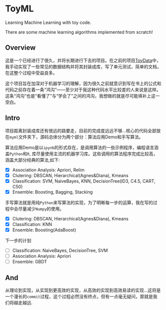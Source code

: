 # ToyML
Learning Machine Learning with toy code.

There are some machine learning algorithms implemented from scratch!

## Overview

这是一个已经进行了很久，并将长期进行下去的项目。在之前的项目[ToyData](https://github.com/shenxiangzhuang/ToyData)中，我手动实现了一些常见的数据结构并将其封装成库，写了单元测试，简单的文档，在这整个过程中受益良多。

这个项目旨在加深对于机器学习的理解，因为很久之前就意识到写在书上的公式和代码之前存在着一条“鸿沟”——至少对于我这种代码水平比较差的人来说是这样。这条“鸿沟”也是“看懂了”与“学会了”之间的鸿沟，我想做的就是尽可能填补上这一空白。

## Intro

项目距离封装成库还有很远的路要走，目前的完成度远远不够...核心的代码全部放在`myml`文件夹下，源码总体分为两个部分：算法应用Demo和手写算法。

算法应用Demo是以`ipynb`的形式存在，是调用算法的一些示例程序，编程语言涵盖`Python`和`R`, 库尽量使用主流的机器学习库。这些调用的算法程序完成比较高，涵盖大部分经典的算法,如下:

- [x] Association Analysis: Apriori, Relim
- [x] Clutering: DBSCAN, Hierarchical(Agnes&Diana), Kmeans
- [x] Classification: SVM, NaiveBayes, KNN, DecisionTree(ID3, C4.5, CART, C50)
- [x] Ensemble: Boosting, Bagging, Stacking

手写算法就是用纯`Python`来写算法的实现，为了明晰每一步的运算，我在写的过程中会尽量减少`Numpy`的使用。

- [x] Clutering: DBSCAN, Hierarchical(Agnes&Diana), Kmeans
- [x] Classification: KNN
- [x] Ensemble: Boosting(AdaBoost)

下一步的计划
- [ ] Classification: NaiveBayes, DecisionTree, SVM
- [ ] Association Analysis: Apriori
- [ ] Ensemble: GBDT

## And
从理论到实现，从实现到更高效的实现，从高效的实现到高效易读的实现...这将是一个漫长的`commit`过程，这个过程必然没有终点，但有一点毫无疑问，那就是我们将越走越远.
